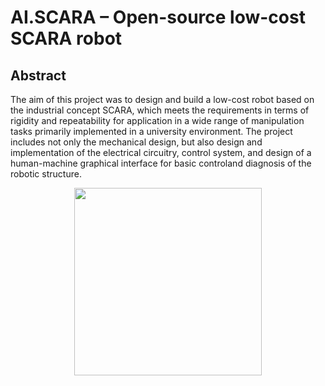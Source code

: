 # **AI.SCARA** – Open-source low-cost SCARA robot 
## Abstract
The aim of this project was to design and build a low-cost robot based on the industrial concept SCARA, which meets the requirements in terms of rigidity and repeatability for application in a wide range of manipulation tasks primarily implemented in a university environment. The project includes not only the mechanical design, but also design and implementation of the electrical circuitry, control system, and design of a human-machine graphical interface for basic controland diagnosis of the robotic structure.
<p align="center"><img src="AISCARArender.png" height="300"></p>
